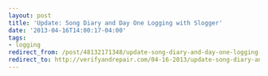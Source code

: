 ```yaml
---
layout: post 
title: 'Update: Song Diary and Day One Logging with Slogger' 
date: '2013-04-16T14:00:17-04:00' 
tags: 
- logging 
redirect_from: /post/48132171348/update-song-diary-and-day-one-logging-with-slogger/
redirect_to: http://verifyandrepair.com/04-16-2013/update-song-diary-and-day-one-logging-with-slogger.html
---
```


